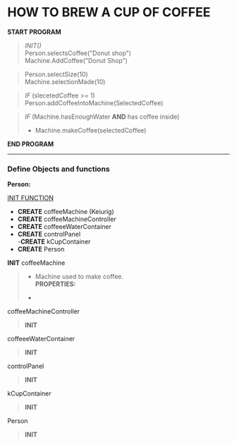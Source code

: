 # HOW TO BREW A CUP OF COFFEE

**START PROGRAM**<br>

>*INIT()* <br>
Person.selectsCoffee("Donut shop")<br>
Machine.AddCoffee("Donut Shop")

>Person.selectSize(10)<br>
Machine.selectionMade(10)

>*IF* (slecetedCoffee >= 1)
Person.addCoffeeIntoMachine(SelectedCoffee)

>*IF* (Machine.hasEnoughWater **AND** has coffee inside)
> - Machine.makeCoffee(selectedCoffee)

**END PROGRAM**

<hr>

### Define Objects and functions

**Person:**


<u>INIT FUNCTION</u><br>
- **CREATE** coffeeMachine (Keiurig)<br>
- **CREATE** coffeeMachineController<br>
- **CREATE** coffeeeWaterContainer<br>
- **CREATE** controlPanel<br>
-**CREATE** kCupContainer<br>
- **CREATE** Person

**INIT** coffeeMachine
> - Machine used to make coffee.<br>
> **PROPERTIES:**
> * 

coffeeMachineController
> **INIT**

coffeeeWaterContainer
> **INIT**

controlPanel
> **INIT**

kCupContainer
> **INIT**

Person
> **INIT**



